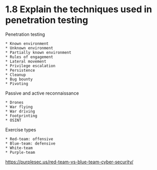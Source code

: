 # 1.8 Explain the techniques used in penetration testing

Penetration testing
    
    * Known environment
    * Unknown environment
    * Partially known environment
    * Rules of engagement
    * Lateral movement
    * Privilege escalation
    * Persistence
    * Cleanup
    * Bug bounty
    * Pivoting

Passive and active reconnaissance

    * Drones
    * War flying
    * War driving
    * Footprinting
    * OSINT

Exercise types

    * Red-team: offensive
    * Blue-team: defensive
    * White-team
    * Purple-team

https://purplesec.us/red-team-vs-blue-team-cyber-security/